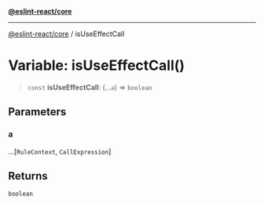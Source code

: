 [**@eslint-react/core**](../README.md)

***

[@eslint-react/core](../README.md) / isUseEffectCall

# Variable: isUseEffectCall()

> `const` **isUseEffectCall**: (...`a`) => `boolean`

## Parameters

### a

...\[`RuleContext`, `CallExpression`\]

## Returns

`boolean`
